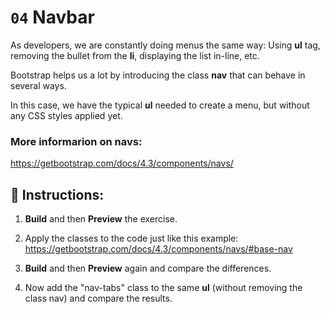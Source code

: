 # `04` Navbar

As developers, we are constantly doing menus the same way: Using **ul** tag, removing the bullet from the **li**, displaying the list in-line, etc.

Bootstrap helps us a lot by introducing the class **nav** that can behave in several ways.

In this case, we have the typical **ul** needed to create a menu, but without any CSS styles applied yet.

### More informarion on navs:

https://getbootstrap.com/docs/4.3/components/navs/


## 📝 Instructions:


1. **Build** and then **Preview** the exercise.

2. Apply the classes to the code just like this example: https://getbootstrap.com/docs/4.3/components/navs/#base-nav

3. **Build** and then **Preview** again and compare the differences.

4. Now add the "nav-tabs" class to the same **ul** (without removing the class nav) and compare the results.